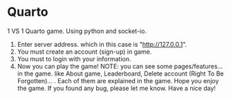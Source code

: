 # Quarto
1 VS 1 Quarto game. Using python and socket-io.
1) Enter server address. which in this case is "http://127.0.0.1".
2) You must create an account (sign-up) in game.
3) You must to login with your information. 
4) Now you can play the game!
NOTE: you can see some pages/features... in the game. like About game, Leaderboard, 
Delete account (Right To Be Forgotten)... . Each of them are explained in the game.
Hope you enjoy the game. If you found any bug, please let me know. Have a nice day!
